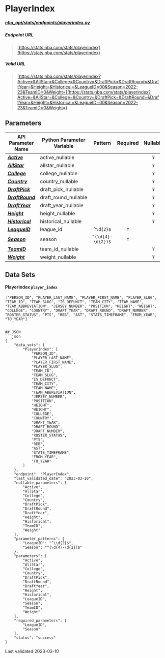 # PlayerIndex
##### [nba_api/stats/endpoints/playerindex.py](https://github.com/swar/nba_api/blob/master/src/nba_api/stats/endpoints/playerindex.py)

##### Endpoint URL
>[https://stats.nba.com/stats/playerindex](https://stats.nba.com/stats/playerindex)
##### Valid URL
>[https://stats.nba.com/stats/playerindex?Active=&AllStar=&College=&Country=&DraftPick=&DraftRound=&DraftYear=&Height=&Historical=&LeagueID=00&Season=2022-23&TeamID=0&Weight=](https://stats.nba.com/stats/playerindex?Active=&AllStar=&College=&Country=&DraftPick=&DraftRound=&DraftYear=&Height=&Historical=&LeagueID=00&Season=2022-23&TeamID=0&Weight=)
## Parameters
| API Parameter Name                                                                                                  | Python Parameter Variable |      Pattern      | Required | Nullable |
|---------------------------------------------------------------------------------------------------------------------|---------------------------|:-----------------:|:--------:|:--------:|
| [_**Active**_](https://github.com/swar/nba_api/blob/master/docs/nba_api/stats/library/parameters.md#Active)         | active_nullable           |                   |          |   `Y`    |
| [_**AllStar**_](https://github.com/swar/nba_api/blob/master/docs/nba_api/stats/library/parameters.md#AllStar)       | allstar_nullable          |                   |          |   `Y`    |
| [_**College**_](https://github.com/swar/nba_api/blob/master/docs/nba_api/stats/library/parameters.md#College)       | college_nullable          |                   |          |   `Y`    |
| [_**Country**_](https://github.com/swar/nba_api/blob/master/docs/nba_api/stats/library/parameters.md#Country)       | country_nullable          |                   |          |   `Y`    |
| [_**DraftPick**_](https://github.com/swar/nba_api/blob/master/docs/nba_api/stats/library/parameters.md#DraftPick)   | draft_pick_nullable       |                   |          |   `Y`    |
| [_**DraftRound**_](https://github.com/swar/nba_api/blob/master/docs/nba_api/stats/library/parameters.md#DraftRound) | draft_round_nullable      |                   |          |   `Y`    |
| [_**DraftYear**_](https://github.com/swar/nba_api/blob/master/docs/nba_api/stats/library/parameters.md#DraftYear)   | draft_year_nullable       |                   |          |   `Y`    |
| [_**Height**_](https://github.com/swar/nba_api/blob/master/docs/nba_api/stats/library/parameters.md#Height)         | height_nullable           |                   |          |   `Y`    |
| [_**Historical**_](https://github.com/swar/nba_api/blob/master/docs/nba_api/stats/library/parameters.md#Historical) | historical_nullable       |                   |          |   `Y`    |
| [_**LeagueID**_](https://github.com/swar/nba_api/blob/master/docs/nba_api/stats/library/parameters.md#LeagueID)     | league_id                 |     `^\d{2}$`     |   `Y`    |          |
| [_**Season**_](https://github.com/swar/nba_api/blob/master/docs/nba_api/stats/library/parameters.md#Season)         | season                    | `^(\d{4}-\d{2})$` |   `Y`    |          |
| [_**TeamID**_](https://github.com/swar/nba_api/blob/master/docs/nba_api/stats/library/parameters.md#TeamID)         | team_id_nullable          |                   |          |   `Y`    |
| [_**Weight**_](https://github.com/swar/nba_api/blob/master/docs/nba_api/stats/library/parameters.md#Weight)         | weight_nullable           |                   |          |   `Y`    |

## Data Sets
#### PlayerIndex `player_index`
```text
["PERSON_ID", "PLAYER_LAST_NAME", "PLAYER_FIRST_NAME", "PLAYER_SLUG", "TEAM_ID", "TEAM_SLUG", "IS_DEFUNCT", "TEAM_CITY", "TEAM_NAME", "TEAM_ABBREVIATION", "JERSEY_NUMBER", "POSITION", "HEIGHT", "WEIGHT", "COLLEGE", "COUNTRY", "DRAFT_YEAR", "DRAFT_ROUND", "DRAFT_NUMBER", "ROSTER_STATUS", "PTS", "REB", "AST", "STATS_TIMEFRAME", "FROM_YEAR", "TO_YEAR"]```


## JSON
```json
{
    "data_sets": {
        "PlayerIndex": [
            "PERSON_ID",
            "PLAYER_LAST_NAME",
            "PLAYER_FIRST_NAME",
            "PLAYER_SLUG",
            "TEAM_ID",
            "TEAM_SLUG",
            "IS_DEFUNCT",
            "TEAM_CITY",
            "TEAM_NAME",
            "TEAM_ABBREVIATION",
            "JERSEY_NUMBER",
            "POSITION",
            "HEIGHT",
            "WEIGHT",
            "COLLEGE",
            "COUNTRY",
            "DRAFT_YEAR",
            "DRAFT_ROUND",
            "DRAFT_NUMBER",
            "ROSTER_STATUS",
            "PTS",
            "REB",
            "AST",
            "STATS_TIMEFRAME",
            "FROM_YEAR",
            "TO_YEAR"
        ]
    },
    "endpoint": "PlayerIndex",
    "last_validated_date": "2023-03-10",
    "nullable_parameters": [
        "Active",
        "AllStar",
        "College",
        "Country",
        "DraftPick",
        "DraftRound",
        "DraftYear",
        "Height",
        "Historical",
        "TeamID",
        "Weight"
    ],
    "parameter_patterns": {
        "LeagueID": "^\\d{2}$",
        "Season": "^(\d{4}-\d{2})$"
    },
    "parameters": [
        "Active",
        "AllStar",
        "College",
        "Country",
        "DraftPick",
        "DraftRound",
        "DraftYear",
        "Height",
        "Historical",
        "LeagueID",
        "Season",
        "TeamID",
        "Weight"
    ],
    "required_parameters": [
        "LeagueID",
        "Season"
    ],
    "status": "success"
}
```

Last validated 2023-03-10